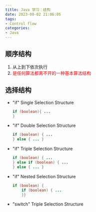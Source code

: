 ```yaml
---
title: Java 学习：结构
date: 2023-08-02 21:06:05
tags:
- Control flow
categories:
- Java
---
```

## 顺序结构

1. 从上到下依次执行
2. <font color=red>是任何算法都离不开的一种基本算法结构</font>



## 选择结构

* "if" Single Selection Structure

  ```java
  if (boolean){ ...
  }
  ```

* "if" Double Selection Structure

  ```java
  if (boolean) { ...
  } else { ... }
  ```

  

* "if" Triple Selection Structure

  ```java
  if (boolean) { ...
  } else if (boolean) { ...
  } else { ... }
  ```

* "if" Nested Selection Structure

  ```java
  if (boolean) {
      if (boolean) { ...
      }}
  ```

* "switch" Triple Selection Structure

